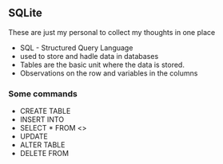 ## SQLite
These are just my personal to collect my thoughts in one place
* SQL - Structured Query Language 
* used to store and hadle data in databases
* Tables are the basic unit where the data is stored. 
* Observations on the row and variables in the columns


### Some commands
* CREATE TABLE
* INSERT INTO
* SELECT \* FROM <>
* UPDATE
* ALTER TABLE
* DELETE FROM